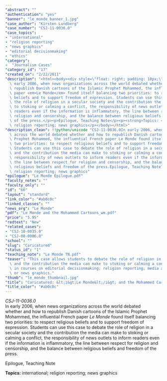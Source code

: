```yaml
---
"abstract": ""
"authentication": "yes"
"banner": "le_monde_banner_1.jpg"
"case_author": "Kirsten Lundberg"
"case_number": "CSJ-11-0036.0"
"case_topics":
- "international"
- "religion reporting"
- "news graphics"
- "editorial decisionmaking"
- "ethics"
"category": 
-  "Journalism Cases"
"category_id": "17"
"created_on": "2/22/2011"
"description": "<html><body><div style=\"float: right; padding: 10px;\"></div><p><em>CSJ-11-0036.0</em><br/>In\
  \ early 2006, when news organizations across the world debated whether and how to\
  \ republish Danish cartoons of the Islamic Prophet Mohammed, the influential French\
  \ paper <em>Le Monde</em> found itself balancing two priorities: to respect religious\
  \ beliefs and to support freedom of expression. Students can use this case to debate\
  \ the role of religion in a secular society and the contribution the media can make\
  \ to stoking or calming a conflict, the responsibility of news outlets to inform\
  \ readers even if the information is inflammatory, the line between respect for\
  \ religion and censorship, and the balance between religious beliefs and freedom\
  \ of the press.</p><p>Epilogue, Teaching Note</p><p><strong>Topics: </strong>international;\
  \ religion reporting; news graphics</p></body></html>"
"description_clean": !!python/unicode "CSJ-11-0036.0In early 2006, when news organizations\
  \ across the world debated whether and how to republish Danish cartoons of the Islamic\
  \ Prophet Mohammed, the influential French paper Le Monde found itself balancing\
  \ two priorities: to respect religious beliefs and to support freedom of expression.\
  \ Students can use this case to debate the role of religion in a secular society\
  \ and the contribution the media can make to stoking or calming a conflict, the\
  \ responsibility of news outlets to inform readers even if the information is inflammatory,\
  \ the line between respect for religion and censorship, and the balance between\
  \ religious beliefs and freedom of the press.Epilogue, Teaching NoteTopics: international;\
  \ religion reporting; news graphics"
"epilogue": "Le Monde Epilogue.pdf"
"faculty_notes": ""
"faculty_only": ""
"id": "66"
"layout": "standard"
"link_color": "#ab0c0c"
"linked_classes": ""
"news_org": "Le Monde"
"pdf": "Le Monde and the Mohammed Cartoons_wm.pdf"
"price": "5.95"
"redtext": "New"
"related_cases":
- "CSJ-10-0035.0"
- "CSJ-08-0006.0"
"school": ""
"slug": "Caricatured"
"status_id": "1"
"teaching_note": "Le Monde TN.pdf"
"teaser": "This case allows students to debate the role of religion in a secular society\
  \ and the contribution the media can make to stoking or calming a conflict. Use\
  \ in courses on editorial decisionmaking; religion reporting; media and democracy;\
  \ or news graphics."
"thumb": "le_monde_thumbnail.jpg"
"title": "Caricatured: &lt;i&gt;Le Monde&lt;/i&gt; and the Mohammed Cartoons"
"title_color": "#ab0c0c"
---
```

<html><body><div style="float: right; padding: 10px;"></div><p><em>CSJ-11-0036.0</em><br/>In early 2006, when news organizations across the world debated whether and how to republish Danish cartoons of the Islamic Prophet Mohammed, the influential French paper <em>Le Monde</em> found itself balancing two priorities: to respect religious beliefs and to support freedom of expression. Students can use this case to debate the role of religion in a secular society and the contribution the media can make to stoking or calming a conflict, the responsibility of news outlets to inform readers even if the information is inflammatory, the line between respect for religion and censorship, and the balance between religious beliefs and freedom of the press.</p><p>Epilogue, Teaching Note</p><p><strong>Topics: </strong>international; religion reporting; news graphics</p></body></html>
